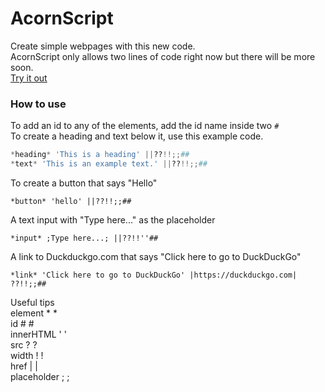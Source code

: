 # AcornScript
Create simple webpages with this new code.  
AcornScript only allows two lines of code right now but there will be more soon.  
[Try it out](https://lb123658.github.io/AcornScript/)
### How to use
To add an id to any of the elements, add the id name inside two ```#```  
To create a heading and text below it, use this example code. 
```python
*heading* 'This is a heading' ||??!!;;##
*text* 'This is an example text.' ||??!!;;##
```
To create a button that says "Hello" 
```
*button* 'hello' ||??!!;;##
```  
A text input with "Type here..." as the placeholder 
```
*input* ;Type here...; ||??!!''##
```  
A link to Duckduckgo.com that says "Click here to go to DuckDuckGo" 
```
*link* 'Click here to go to DuckDuckGo' |https://duckduckgo.com| ??!!;;##
```  
Useful tips  
element * *  
id # #  
innerHTML ' '  
src ? ?  
width ! !   
href | |  
placeholder ; ;  
